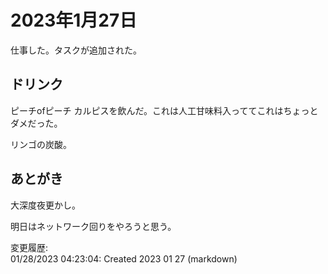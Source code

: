# 2023年1月27日

仕事した。タスクが追加された。

## ドリンク

ピーチofピーチ カルピスを飲んだ。これは人工甘味料入っててこれはちょっとダメだった。

リンゴの炭酸。

## あとがき

大深度夜更かし。

明日はネットワーク回りをやろうと思う。

変更履歴:  
01/28/2023 04:23:04: Created 2023 01 27 (markdown)  
